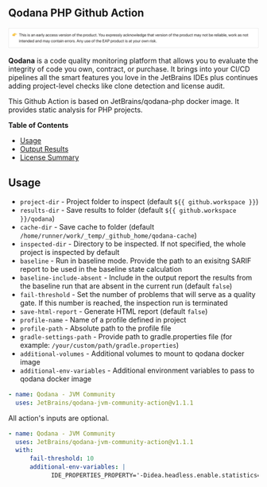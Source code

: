 ## Qodana PHP Github Action

![Qodana EAP version alert](resources/eap-alert.png)

**Qodana** is a code quality monitoring platform that allows you to evaluate the integrity of code you own, contract, or purchase. It brings into your CI/CD pipelines all the smart features you love in the JetBrains IDEs plus continues adding project-level checks like clone detection and license audit.

This Github Action is based on JetBrains/qodana-php docker image. It provides static analysis for PHP projects.

**Table of Contents**

<!-- toc -->

- [Usage](#usage)
- [Output Results](#output-results)
- [License Summary](#license-summary)

<!-- tocstop -->


## Usage

* `project-dir` - Project folder to inspect (default `${{ github.workspace }}`)
* `results-dir` - Save results to folder (default `${{ github.workspace }}/qodana`)
* `cache-dir` - Save cache to folder (default `/home/runner/work/_temp/_github_home/qodana-cache`)
* `inspected-dir` - Directory to be inspected. If not specified, the whole project is inspected by default
* `baseline` - Run in baseline mode. Provide the path to an exisitng SARIF report to be used in the baseline state calculation
* `baseline-include-absent` - Include in the output report the results from the baseline run that are absent in the current run (default `false`)
* `fail-threshold` - Set the number of problems that will serve as a quality gate. If this number is reached, the inspection run is terminated
* `save-html-report` - Generate HTML report (default `false`)
* `profile-name` - Name of a profile defined in project
* `profile-path` - Absolute path to the profile file
* `gradle-settings-path` - Provide path to gradle.properties file (for example: `/your/custom/path/gradle.properties`)
* `additional-volumes` - Additional volumes to mount to qodana docker image
* `additional-env-variables` - Additional environment variables to pass to qodana docker image

```yaml
- name: Qodana - JVM Community
  uses: JetBrains/qodana-jvm-community-action@v1.1.1
```

All action's inputs are optional. 
```yaml
- name: Qodana - JVM Community
  uses: JetBrains/qodana-jvm-community-action@v1.1.1
  with:
      fail-threshold: 10
      additional-env-variables: |
            IDE_PROPERTIES_PROPERTY='-Didea.headless.enable.statistics=false;-Didea.required.plugins.id=JavaScript,org.intellij.grails'
```

<!-- #TODO: update output results and License Summary -->

<!-- ## Output Results

An example of the Qodana command-line summary output:
```
---- Qodana - Code Inspection ----

2 problem(s) with Critical severity
 - Category(ies): General

1 problem(s) with Moderate severity
 - Category(ies): Code style

---- Problems reported: 3 ----
```

Full Qodana results are available in the file `results-allProblems.json` located in the `results-dir` folder.

## License Summary

By using Qodana, you agree to the [JetBrains EAP user agreement](https://www.jetbrains.com/legal/agreements/user_eap.html) and [JetBrains privacy policy](https://www.jetbrains.com/company/privacy.html). -->
